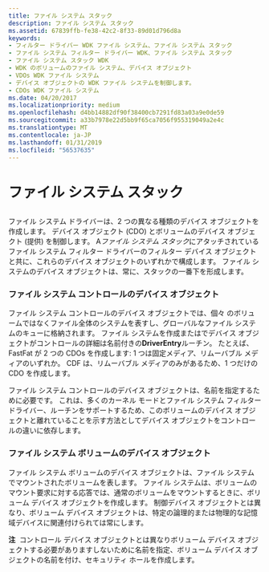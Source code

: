 ```yaml
---
title: ファイル システム スタック
description: ファイル システム スタック
ms.assetid: 67839ffb-fe38-42c2-8f33-89d01d796d8a
keywords:
- フィルター ドライバー WDK ファイル システム、ファイル システム スタック
- ファイル システム フィルター ドライバー WDK、ファイル システム スタック
- ファイル システム スタック WDK
- WDK のボリュームのファイル システム、デバイス オブジェクト
- VDOs WDK ファイル システム
- デバイス オブジェクトの WDK ファイル システムを制御します。
- CDOs WDK ファイル システム
ms.date: 04/20/2017
ms.localizationpriority: medium
ms.openlocfilehash: d4bb14882df90f38400cb7291fd83a03a9e0de59
ms.sourcegitcommit: a33b7978e22d5bb9f65ca7056f955319049a2e4c
ms.translationtype: MT
ms.contentlocale: ja-JP
ms.lasthandoff: 01/31/2019
ms.locfileid: "56537635"
---
```

# <a name="file-system-stacks"></a>ファイル システム スタック


## <span id="ddk_file_system_stacks_if"></span><span id="DDK_FILE_SYSTEM_STACKS_IF"></span>


ファイル システム ドライバーは、2 つの異なる種類のデバイス オブジェクトを作成します。 デバイス オブジェクト (CDO) とボリュームのデバイス オブジェクト (提供) を制御します。 A*ファイル システム スタック*にアタッチされているファイル システム フィルター ドライバーのフィルター デバイス オブジェクトと共に、これらのデバイス オブジェクトのいずれかで構成します。 ファイル システムのデバイス オブジェクトは、常に、スタックの一番下を形成します。

### <a name="span-idddkfilesystemcontroldeviceobjectsifspanspan-idddkfilesystemcontroldeviceobjectsifspanfile-system-control-device-objects"></a><span id="ddk_file_system_control_device_objects_if"></span><span id="DDK_FILE_SYSTEM_CONTROL_DEVICE_OBJECTS_IF"></span>ファイル システム コントロールのデバイス オブジェクト

ファイル システム コントロールのデバイス オブジェクトでは、個々 のボリュームではなくファイル全体のシステムを表すし、グローバルなファイル システムのキューに格納されます。 ファイル システムを作成またはでデバイス オブジェクトがコントロールの詳細は名前付きの**DriverEntry**ルーチン。 たとえば、FastFat が 2 つの CDOs を作成します: 1 つは固定メディア、リムーバブル メディアのいずれか。 CDF は、リムーバブル メディアのみがあるため、1 つだけの CDO を作成します。

ファイル システム コントロールのデバイス オブジェクトは、名前を指定するために必要です。 これは、多くのカーネル モードとファイル システム フィルター ドライバー、ルーチンをサポートするため、このボリュームのデバイス オブジェクトと離れていることを示す方法としてデバイス オブジェクトをコントロールの違いに依存します。

### <a name="span-idddkfilesystemvolumedeviceobjectsifspanspan-idddkfilesystemvolumedeviceobjectsifspanfile-system-volume-device-objects"></a><span id="ddk_file_system_volume_device_objects_if"></span><span id="DDK_FILE_SYSTEM_VOLUME_DEVICE_OBJECTS_IF"></span>ファイル システム ボリュームのデバイス オブジェクト

ファイル システム ボリュームのデバイス オブジェクトは、ファイル システムでマウントされたボリュームを表します。 ファイル システムは、ボリュームのマウント要求に対する応答では、通常のボリュームをマウントするときに、ボリューム デバイス オブジェクトを作成します。 制御デバイス オブジェクトとは異なり、ボリューム デバイス オブジェクトは、特定の論理的または物理的な記憶域デバイスに関連付けられては常にします。

**注**  コントロール デバイス オブジェクトとは異なりボリューム デバイス オブジェクトする必要がありますしないために名前を指定、ボリューム デバイス オブジェクトの名前を付け、セキュリティ ホールを作成します。

 

 

 




